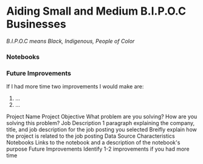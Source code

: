 # Aiding Small and Medium B.I.P.O.C Businesses
*B.I.P.O.C means Black, Indigenous, People of Color*

### Notebooks

### Future Improvements
If I had more time two improvements I would make are:
1) ...
2) ...


Project Name
Project Objective
What problem are you solving?
How are you solving this problem?
Job Description
1 paragraph explaining the company, title, and job description for the job posting you selected
Breifly explain how the project is related to the job posting
Data
Source
Characteristics
Notebooks
Links to the notebook and a description of the notebook's purpose
Future Improvements
Identify 1-2 improvements if you had more time
